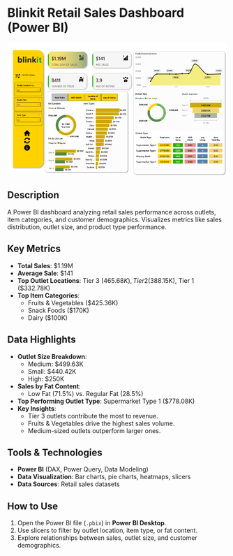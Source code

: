 # Blinkit Retail Sales Dashboard (Power BI)

![](pow.png) 

## Description  
A Power BI dashboard analyzing retail sales performance across outlets, item categories, and customer demographics. Visualizes metrics like sales distribution, outlet size, and product type performance.

## Key Metrics  
- **Total Sales**: $1.19M  
- **Average Sale**: $141  
- **Top Outlet Locations**: Tier 3 ($465.68K), Tier 2 ($388.15K), Tier 1 ($332.78K)  
- **Top Item Categories**:  
  - Fruits & Vegetables ($425.36K)  
  - Snack Foods ($170K)  
  - Dairy ($100K)  

## Data Highlights  
- **Outlet Size Breakdown**:  
  - Medium: $499.63K  
  - Small: $440.42K  
  - High: $250K  
- **Sales by Fat Content**:  
  - Low Fat (71.5%) vs. Regular Fat (28.5%)  
- **Top Performing Outlet Type**: Supermarket Type 1 ($778.08K)  
- **Key Insights**:  
  - Tier 3 outlets contribute the most to revenue.  
  - Fruits & Vegetables drive the highest sales volume.  
  - Medium-sized outlets outperform larger ones.  

## Tools & Technologies  
- **Power BI** (DAX, Power Query, Data Modeling)  
- **Data Visualization**: Bar charts, pie charts, heatmaps, slicers  
- **Data Sources**: Retail sales datasets  

## How to Use  
1. Open the Power BI file (`.pbix`) in **Power BI Desktop**.  
2. Use slicers to filter by outlet location, item type, or fat content.  
3. Explore relationships between sales, outlet size, and customer demographics.  
